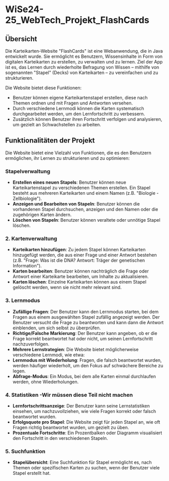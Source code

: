 # WiSe24-25_WebTech_Projekt_FlashCards

## Übersicht

Die Karteikarten-Website "FlashCards" ist eine Webanwendung, die in Java entwickelt wurde. Sie ermöglicht es Benutzern, Wissensinhalte in Form von digitalen Karteikarten zu erstellen, zu verwalten und zu lernen. Ziel der App ist es, das Lernen durch wiederholte Befragung von Wissen – mithilfe von sogenannten "Stapel" (Decks) von Karteikarten – zu vereinfachen und zu strukturieren.

Die Website bietet diese Funktionen:

- Benutzer können eigene Karteikartenstapel erstellen, diese nach Themen ordnen und mit Fragen und Antworten versehen.
- Durch verschiedene Lernmodi können die Karten systematisch durchgearbeitet werden, um den Lernfortschritt zu verbessern.
- Zusätzlich können Benutzer ihren Fortschritt verfolgen und analysieren, um gezielt an Schwachstellen zu arbeiten.

## Funktionalitäten der Projekt

Die Website bietet eine Vielzahl von Funktionen, die es den Benutzern ermöglichen, ihr Lernen zu strukturieren und zu optimieren:

### Stapelverwaltung

- **Erstellen eines neuen Stapels**: Benutzer können neue Karteikartenstapel zu verschiedenen Themen erstellen. Ein Stapel besteht aus mehreren Karteikarten und einem Namen (z.B. "Biologie - Zellbiologie").
- **Anzeigen und Bearbeiten von Stapeln**: Benutzer können die vorhandenen Stapel durchsuchen, anzeigen und den Namen oder die zugehörigen Karten ändern.
- **Löschen von Stapeln**: Benutzer können veraltete oder unnötige Stapel löschen.

### 2. **Kartenverwaltung**

- **Karteikarten hinzufügen**: Zu jedem Stapel können Karteikarten hinzugefügt werden, die aus einer Frage und einer Antwort bestehen (z.B. "Frage: Was ist die DNA? Antwort: Träger der genetischen Information").
- **Karten bearbeiten**: Benutzer können nachträglich die Frage oder Antwort einer Karteikarte bearbeiten, um Inhalte zu aktualisieren.
- **Karten löschen**: Einzelne Karteikarten können aus einem Stapel gelöscht werden, wenn sie nicht mehr relevant sind.

### 3. **Lernmodus**

- **Zufällige Fragen**: Der Benutzer kann den Lernmodus starten, bei dem Fragen aus einem ausgewählten Stapel zufällig angezeigt werden. Der Benutzer versucht die Frage zu beantworten und kann dann die Antwort einblenden, um sich selbst zu überprüfen.
- **Richtige/Falsche Markierung**: Der Benutzer kann angeben, ob er die Frage korrekt beantwortet hat oder nicht, um seinen Lernfortschritt nachzuverfolgen.
- **Mehrere Lernstrategien**: Die Website bietet möglicherweise verschiedene Lernmodi, wie etwa:
- **Lernmodus mit Wiederholung**: Fragen, die falsch beantwortet wurden, werden häufiger wiederholt, um den Fokus auf schwächere Bereiche zu legen.
- **Abfrage-Modus**: Ein Modus, bei dem alle Karten einmal durchlaufen werden, ohne Wiederholungen.

### 4. **Statistiken** -Wir müssen diese Teil nicht machen

- **Lernfortschrittsanzeige**: Der Benutzer kann seine Lernstatistiken einsehen, um nachzuvollziehen, wie viele Fragen korrekt oder falsch beantwortet wurden.
- **Erfolgsquote pro Stapel**: Die Website zeigt für jeden Stapel an, wie oft Fragen richtig beantwortet wurden, um gezielt zu üben.
- **Prozentuale Fortschritte**: Ein Prozentbalken oder Diagramm visualisiert den Fortschritt in den verschiedenen Stapeln.

### 5. **Suchfunktion**

- **Stapelübersicht**: Eine Suchfunktion für Stapel ermöglicht es, nach Themen oder spezifischen Karten zu suchen, wenn der Benutzer viele Stapel erstellt hat.
